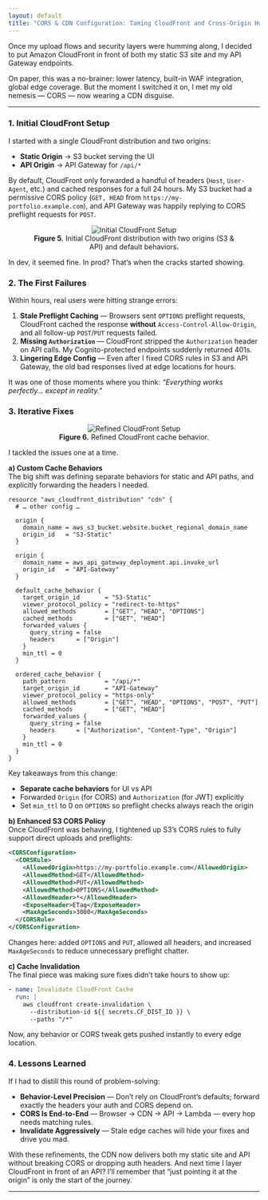 ```yaml
---
layout: default
title: "CORS & CDN Configuration: Taming CloudFront and Cross-Origin Hurdles"
---
```


Once my upload flows and security layers were humming along, I decided to put Amazon CloudFront in front of both my static S3 site and my API Gateway endpoints.  

On paper, this was a no-brainer: lower latency, built-in WAF integration, global edge coverage. But the moment I switched it on, I met my old nemesis — CORS — now wearing a CDN disguise.  

---

### 1. Initial CloudFront Setup

I started with a single CloudFront distribution and two origins:
- **Static Origin** → S3 bucket serving the UI  
- **API Origin** → API Gateway for `/api/*`  

By default, CloudFront only forwarded a handful of headers (`Host`, `User-Agent`, etc.) and cached responses for a full 24 hours. My S3 bucket had a permissive CORS policy (`GET, HEAD` from `https://my-portfolio.example.com`), and API Gateway was happily replying to CORS preflight requests for `POST`.

<div align="center">
    <figure class="figure-center">
    <img src="{{ site.baseurl }}/assets/images/initial-cloudfront.png" alt="Initial CloudFront Setup" />
    <figcaption><strong>Figure 5.</strong> Initial CloudFront distribution with two origins (S3 & API) and default behaviors.</figcaption>
    </figure>
</div>

In dev, it seemed fine. In prod? That’s when the cracks started showing.

### 2. The First Failures

Within hours, real users were hitting strange errors:
1. **Stale Preflight Caching** — Browsers sent `OPTIONS` preflight requests, CloudFront cached the response **without** `Access-Control-Allow-Origin`, and all follow-up `POST`/`PUT` requests failed.  
2. **Missing `Authorization`** — CloudFront stripped the `Authorization` header on API calls. My Cognito-protected endpoints suddenly returned 401s.  
3. **Lingering Edge Config** — Even after I fixed CORS rules in S3 and API Gateway, the old bad responses lived at edge locations for hours.

It was one of those moments where you think: _“Everything works perfectly… except in reality.”_

### 3. Iterative Fixes

<div align="center">
    <figure class="figure-center">
    <img src="{{ site.baseurl }}/assets/images/refined-cache-behaviors-flow.png" alt="Refined CloudFront Setup" />
    <figcaption><strong>Figure 6.</strong> Refined CloudFront cache behavior.</figcaption>
    </figure>
</div>

I tackled the issues one at a time.

**a) Custom Cache Behaviors**  
The big shift was defining separate behaviors for static and API paths, and explicitly forwarding the headers I needed.

```hcl
resource "aws_cloudfront_distribution" "cdn" {
  # … other config …

  origin {
    domain_name = aws_s3_bucket.website.bucket_regional_domain_name
    origin_id   = "S3-Static"
  }

  origin {
    domain_name = aws_api_gateway_deployment.api.invoke_url
    origin_id   = "API-Gateway"
  }

  default_cache_behavior {
    target_origin_id       = "S3-Static"
    viewer_protocol_policy = "redirect-to-https"
    allowed_methods        = ["GET", "HEAD", "OPTIONS"]
    cached_methods         = ["GET", "HEAD"]
    forwarded_values {
      query_string = false
      headers      = ["Origin"]
    }
    min_ttl = 0
  }

  ordered_cache_behavior {
    path_pattern           = "/api/*"
    target_origin_id       = "API-Gateway"
    viewer_protocol_policy = "https-only"
    allowed_methods        = ["GET", "HEAD", "OPTIONS", "POST", "PUT"]
    cached_methods         = ["GET", "HEAD"]
    forwarded_values {
      query_string = false
      headers      = ["Authorization", "Content-Type", "Origin"]
    }
    min_ttl = 0
  }
}

```
Key takeaways from this change:  
- **Separate cache behaviors** for UI vs API  
- Forwarded `Origin` (for CORS) and `Authorization` (for JWT) explicitly  
- Set `min_ttl` to 0 on `OPTIONS` so preflight checks always reach the origin

**b) Enhanced S3 CORS Policy**  
Once CloudFront was behaving, I tightened up S3’s CORS rules to fully support direct uploads and preflights:

```xml
<CORSConfiguration>
  <CORSRule>
    <AllowedOrigin>https://my-portfolio.example.com</AllowedOrigin>
    <AllowedMethod>GET</AllowedMethod>
    <AllowedMethod>PUT</AllowedMethod>
    <AllowedMethod>OPTIONS</AllowedMethod>
    <AllowedHeader>*</AllowedHeader>
    <ExposeHeader>ETag</ExposeHeader>
    <MaxAgeSeconds>3000</MaxAgeSeconds>
  </CORSRule>
</CORSConfiguration>
```
Changes here: added `OPTIONS` and `PUT`, allowed all headers, and increased `MaxAgeSeconds` to reduce unnecessary preflight chatter.

**c) Cache Invalidation**  
The final piece was making sure fixes didn’t take hours to show up:

```yaml
- name: Invalidate CloudFront Cache
  run: |
    aws cloudfront create-invalidation \
      --distribution-id ${{ secrets.CF_DIST_ID }} \
      --paths "/*"
```
Now, any behavior or CORS tweak gets pushed instantly to every edge location.


### 4. Lessons Learned

If I had to distill this round of problem-solving:
- **Behavior-Level Precision** — Don’t rely on CloudFront’s defaults; forward exactly the headers your auth and CORS depend on.  
- **CORS Is End-to-End** — Browser → CDN → API → Lambda — every hop needs matching rules.  
- **Invalidate Aggressively** — Stale edge caches will hide your fixes and drive you mad.  

With these refinements, the CDN now delivers both my static site and API without breaking CORS or dropping auth headers. And next time I layer CloudFront in front of an API? I’ll remember that “just pointing it at the origin” is only the start of the journey.

-----------------------------